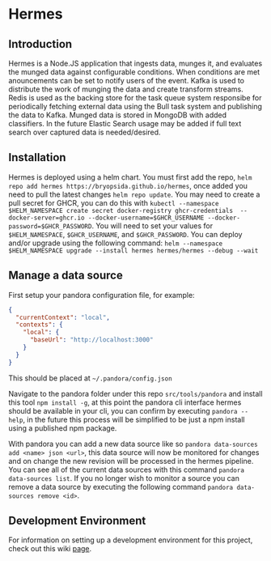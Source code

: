 # Hermes

## Introduction
Hermes is a Node.JS application that ingests data, munges it, and evaluates the munged data against configurable conditions. When conditions are met anouncements can be set to notify users of the event. Kafka is used to distribute the work of munging the data and create transform streams. Redis is used as the backing store for the task queue system responsibe for periodically fetching external data using the Bull task system and publishing the data to Kafka. Munged data is stored in MongoDB with added classifiers. In the future Elastic Search usage may be added if full text search over captured data is needed/desired.

## Installation
Hermes is deployed using a helm chart. You must first add the repo, `helm repo add hermes https://bryopsida.github.io/hermes`, once added you need to pull the latest changes `helm repo update`. You may need to create a pull secret for GHCR, you can do this with `kubectl --namespace $HELM_NAMESPACE create secret docker-registry ghcr-credentials  --docker-server=ghcr.io --docker-username=$GHCR_USERNAME --docker-password=$GHCR_PASSWORD`. You will need to set your values for `$HELM_NAMESPACE`, `$GHCR_USERNAME`, and `$GHCR_PASSWORD`. You can deploy and/or upgrade using the following command: `helm --namespace $HELM_NAMESPACE upgrade --install hermes hermes/hermes --debug --wait`


## Manage a data source
First setup your pandora configuration file, for example:
``` json
{
  "currentContext": "local",
  "contexts": {
    "local": {
      "baseUrl": "http://localhost:3000"
    }
  }
}
```
This should be placed at `~/.pandora/config.json` 

Navigate to the pandora folder under this repo `src/tools/pandora` and install this tool `npm install -g`, at this point the pandora cli interface hermes should be available in your cli, you can confirm by executing `pandora --help`, in the future this process will be simplified to be just a npm install using a published npm package. 

With pandora you can add a new data source like so `pandora data-sources add <name> json <url>`, this data source will now be monitored for changes and on change the new revision will be processed in the hermes pipeline. You can see all of the current data sources with this command `pandora data-sources list`. If you no longer wish to monitor a source you can remove a data source by executing the following command `pandora data-sources remove <id>`.

## Development Environment
For information on setting up a development environment for this project, check out this wiki [page](https://github.com/bryopsida/hermes/wiki/Development-Environment#development-environment).
